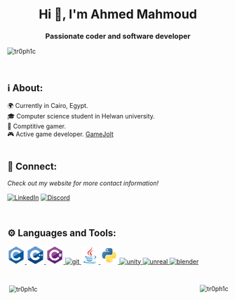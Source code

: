 <h1 align="center">Hi 👋, I'm Ahmed Mahmoud</h1>
<h3 align="center">Passionate coder and software developer</h3>
<p align="left"> <img src="https://komarev.com/ghpvc/?username=tr0ph1c&label=Views&color=0e75b6&style=flat" alt="tr0ph1c" /> </p>
<br>

## ℹ About:
<p align="left">
🌍 Currently in Cairo, Egypt.<br>
🎓 Computer science student in Helwan university.<br>
🎯 Comptitive gamer.<br>
🎮 Active game developer. <a href="https://gamejolt.com/@DatDude767/games">GameJolt</a> <!-- <a href="https://datdude767.itch.io/">Itch.io</a> --> <br>
<br>

## 🔗 Connect:
_Check out my website for more contact information!_ <br>
<p align="left">
<a href="https://www.linkedin.com/in/ahmed-mahmoud-13aa50220/" target="blank"><img align="center" src="https://cdn1.iconfinder.com/data/icons/logotypes/32/circle-linkedin-512.png" alt="LinkedIn" height="40" width="40" /></a>
<a href="https://discord.gg/catastr0ph1c" target="blank"><img align="center" src="https://uxwing.com/wp-content/themes/uxwing/download/brands-and-social-media/discord-round-color-icon.png" alt="Discord" height="40" width="40" /></a>
</p>
<br>

## ⚙ Languages and Tools:
<p align="left"> <a href="https://www.cprogramming.com/" target="_blank" rel="noreferrer"> <img src="https://raw.githubusercontent.com/devicons/devicon/master/icons/c/c-original.svg" alt="c" width="40" height="40"/> </a> <a href="https://www.w3schools.com/cpp/" target="_blank" rel="noreferrer"> <img src="https://raw.githubusercontent.com/devicons/devicon/master/icons/cplusplus/cplusplus-original.svg" alt="cplusplus" width="40" height="40"/> </a> <a href="https://www.w3schools.com/cs/" target="_blank" rel="noreferrer"> <img src="https://raw.githubusercontent.com/devicons/devicon/master/icons/csharp/csharp-original.svg" alt="csharp" width="40" height="40"/> </a> <a href="https://git-scm.com/" target="_blank" rel="noreferrer"> <img src="https://www.vectorlogo.zone/logos/git-scm/git-scm-icon.svg" alt="git" width="40" height="40"/> </a> <a href="https://www.java.com" target="_blank" rel="noreferrer"> <img src="https://raw.githubusercontent.com/devicons/devicon/master/icons/java/java-original.svg" alt="java" width="40" height="40"/> </a> <a href="https://www.python.org" target="_blank" rel="noreferrer"> <img src="https://raw.githubusercontent.com/devicons/devicon/master/icons/python/python-original.svg" alt="python" width="40" height="40"/> </a> <a href="https://unity.com/" target="_blank" rel="noreferrer"> <img src="https://encrypted-tbn0.gstatic.com/images?q=tbn:ANd9GcTnP7rhA533uFOszMZikW5jnZXAtG72GxFIfyjcYi4siQ&s" alt="unity" width="40" height="40"/> </a> <a href="https://unrealengine.com/" target="_blank" rel="noreferrer"> <img src="https://avatars.githubusercontent.com/u/33605258?s=200&v=4" alt="unreal" width="40" height="40"/> </a> <a href="https://www.blender.org/" target="_blank" rel="noreferrer"> <img src="https://download.blender.org/branding/community/blender_community_badge_white.svg" alt="blender" width="40" height="40"/> </a> </p>
<br>

<p align="left">&nbsp;<img align="center" src="https://github-readme-stats.vercel.app/api?username=tr0ph1c&show_icons=true&theme=dark&locale=en" alt="tr0ph1c" /> <img align="right" src="https://github-readme-stats.vercel.app/api/top-langs?username=tr0ph1c&show_icons=true&theme=dark&locale=en&layout=compact" alt="tr0ph1c" /></p>
